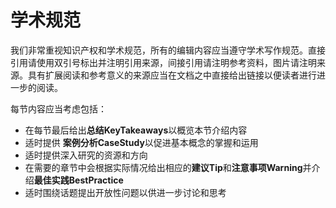 # 学术规范

我们非常重视知识产权和学术规范，所有的编辑内容应当遵守学术写作规范。直接引用请使用双引号标出并注明引用来源，间接引用请注明参考资料，图片请注明来源。具有扩展阅读和参考意义的来源应当在文档之中直接给出链接以便读者进行进一步的阅读。


每节内容应当考虑包括：

- 在每节最后给出**总结KeyTakeaways**以概览本节介绍内容
- 适时提供 **案例分析CaseStudy**以促进基本概念的掌握和运用
- 适时提供深入研究的资源和方向
- 在需要的章节中会根据实际情况给出相应的**建议Tip**和**注意事项Warning**并介绍**最佳实践BestPractice**
- 适时围绕话题提出开放性问题以供进一步讨论和思考
